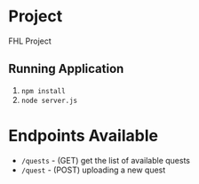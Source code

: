 # Project

FHL Project

## Running Application

1. `npm install`
2. `node server.js`

# Endpoints Available

- `/quests` - (GET) get the list of available quests
- `/quest` - (POST) uploading a new quest

